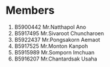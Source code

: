 Members
=======
  
  1. B5900442 Mr.Natthapol	Ano
  2. B5917495 Mr.Sivaroot	Chuncharoen
  3. B5922437 Mr.Pongsakorn	Aemaot
  4. B5917525 Mr.Monton		Kanpoh
  5. B5915989 Mr.Somporn	Imchuan
  6. B5916207 Mr.Chantardsak 	Usaha